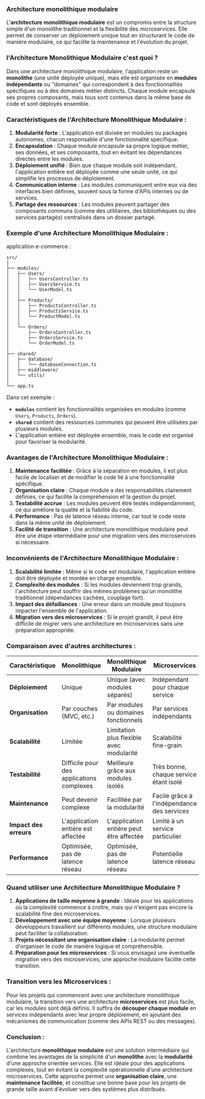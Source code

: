 ### Architecture monolithique modulaire

L'**architecture monolithique modulaire** est un compromis entre la structure simple d'un monolithe traditionnel et la flexibilité des microservices. Elle permet de conserver un déploiement unique tout en structurant le code de manière modulaire, ce qui facilite la maintenance et l'évolution du projet.

### **l'Architecture Monolithique Modulaire c'est quoi ?**
Dans une architecture monolithique modulaire, l'application reste un **monolithe** (une unité déployée unique), mais elle est organisée en **modules indépendants** ou "domaines" qui correspondent à des fonctionnalités spécifiques ou à des domaines métier distincts. Chaque module encapsule ses propres composants, mais tous sont contenus dans la même base de code et sont déployés ensemble.

### **Caractéristiques de l'Architecture Monolithique Modulaire :**

1. **Modularité forte** : L'application est divisée en modules ou packages autonomes, chacun responsable d'une fonctionnalité spécifique.
2. **Encapsulation** : Chaque module encapsule sa propre logique métier, ses données, et ses composants, tout en évitant les dépendances directes entre les modules.
3. **Déploiement unifié** : Bien que chaque module soit indépendant, l'application entière est déployée comme une seule unité, ce qui simplifie les processus de déploiement.
4. **Communication interne** : Les modules communiquent entre eux via des interfaces bien définies, souvent sous la forme d'APIs internes ou de services.
5. **Partage des ressources** : Les modules peuvent partager des composants communs (comme des utilitaires, des bibliothèques ou des services partagés) centralisés dans un dossier partagé.

### **Exemple d'une Architecture Monolithique Modulaire :**
application e-commerce :

```
src/
│
├── modules/
│   ├── Users/
│   │   ├── UsersController.ts
│   │   ├── UsersService.ts
│   │   └── UserModel.ts
│   │
│   ├── Products/
│   │   ├── ProductsController.ts
│   │   ├── ProductsService.ts
│   │   └── ProductModel.ts
│   │
│   └── Orders/
│       ├── OrdersController.ts
│       ├── OrdersService.ts
│       └── OrderModel.ts
│
├── shared/
│   ├── database/
│   │   └── databaseConnection.ts
│   ├── middleware/
│   └── utils/
│
└── app.ts
```

Dans cet exemple :
- **`modules`** contient les fonctionnalités organisées en modules (comme `Users`, `Products`, `Orders`).
- **`shared`** contient des ressources communes qui peuvent être utilisées par plusieurs modules.
- L'application entière est déployée ensemble, mais le code est organisé pour favoriser la modularité.

### **Avantages de l'Architecture Monolithique Modulaire :**
1. **Maintenance facilitée** : Grâce à la séparation en modules, il est plus facile de localiser et de modifier le code lié à une fonctionnalité spécifique.
2. **Organisation claire** : Chaque module a des responsabilités clairement définies, ce qui facilite la compréhension et la gestion du projet.
3. **Testabilité accrue** : Les modules peuvent être testés indépendamment, ce qui améliore la qualité et la fiabilité du code.
4. **Performance** : Pas de latence réseau interne, car tout le code reste dans la même unité de déploiement.
5. **Facilité de transition** : Une architecture monolithique modulaire peut être une étape intermédiaire pour une migration vers des microservices si nécessaire.

### **Inconvénients de l'Architecture Monolithique Modulaire :**
1. **Scalabilité limitée** : Même si le code est modulaire, l'application entière doit être déployée et montée en charge ensemble.
2. **Complexité des modules** : Si les modules deviennent trop grands, l'architecture peut souffrir des mêmes problèmes qu'un monolithe traditionnel (dépendances cachées, couplage fort).
3. **Impact des défaillances** : Une erreur dans un module peut toujours impacter l'ensemble de l'application.
4. **Migration vers des microservices** : Si le projet grandit, il peut être difficile de migrer vers une architecture en microservices sans une préparation appropriée.

### **Comparaison avec d'autres architectures :**
| **Caractéristique**             | **Monolithique**                     | **Monolithique Modulaire**                  | **Microservices**                         |
|---------------------------------|-------------------------------------|--------------------------------------------|-------------------------------------------|
| **Déploiement**                 | Unique                               | Unique (avec modules séparés)               | Indépendant pour chaque service           |
| **Organisation**                | Par couches (MVC, etc.)              | Par modules ou domaines fonctionnels        | Par services indépendants                 |
| **Scalabilité**                 | Limitée                              | Limitation plus flexible avec modularité    | Scalabilité fine-grain                    |
| **Testabilité**                 | Difficile pour des applications complexes | Meilleure grâce aux modules isolés     | Très bonne, chaque service étant isolé    |
| **Maintenance**                 | Peut devenir complexe                 | Facilitée par la modularité                 | Facile grâce à l'indépendance des services|
| **Impact des erreurs**          | L'application entière est affectée    | L'application entière peut être affectée    | Limité à un service particulier           |
| **Performance**                 | Optimisée, pas de latence réseau     | Optimisée, pas de latence réseau             | Potentielle latence réseau                |

### **Quand utiliser une Architecture Monolithique Modulaire ?**
1. **Applications de taille moyenne à grande** : Idéale pour les applications où la complexité commence à croître, mais qui n'exigent pas encore la scalabilité fine des microservices.
2. **Développement avec une équipe moyenne** : Lorsque plusieurs développeurs travaillent sur différents modules, une structure modulaire peut faciliter la collaboration.
3. **Projets nécessitant une organisation claire** : La modularité permet d'organiser le code de manière logique et compréhensible.
4. **Préparation pour les microservices** : Si vous envisagez une éventuelle migration vers des microservices, une approche modulaire facilite cette transition.

### **Transition vers les Microservices :**
Pour les projets qui commencent avec une architecture monolithique modulaire, la transition vers une architecture **microservices** est plus facile, car les modules sont déjà définis. Il suffira de **découper chaque module** en services indépendants avec leur propre déploiement, en ajoutant des mécanismes de communication (comme des APIs REST ou des messages).

### **Conclusion :**
L'architecture **monolithique modulaire** est une solution intermédiaire qui combine les avantages de la simplicité d'un **monolithe** avec la **modularité** d'une approche orientée services. Elle est idéale pour des applications complexes, tout en évitant la complexité opérationnelle d'une architecture microservices. Cette approche permet une **organisation claire**, une **maintenance facilitée**, et constitue une bonne base pour les projets de grande taille avant d'évoluer vers des systèmes plus distribués.